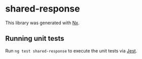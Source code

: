 # shared-response

This library was generated with [Nx](https://nx.dev).

## Running unit tests

Run `ng test shared-response` to execute the unit tests via [Jest](https://jestjs.io).
